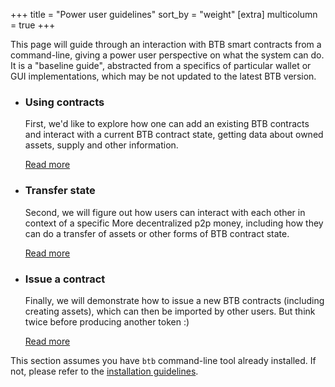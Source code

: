 +++
title = "Power user guidelines"
sort_by = "weight"
[extra]
multicolumn = true
+++

This page will guide through an interaction with BTB smart contracts from
a command-line, giving a power user perspective on what the system can do.
It is a "baseline guide", abstracted from a specifics of particular wallet
or GUI implementations, which may be not updated to the latest BTB version.

* ### Using contracts

    First, we'd like to explore how one can add an existing BTB contracts and
    interact with a current BTB contract state, getting data about owned
    assets, supply and other information.

    <a href="#contract" class="button button-secondary">Read more</a>

* ### Transfer state

    Second, we will figure out how users can interact with each other in context
    of a specific More decentralized p2p money, including how they can do a transfer of
    assets or other forms of BTB contract state.

    <a href="#transfer" class="button button-secondary">Read more</a>

* ### Issue a contract

    Finally, we will demonstrate how to issue a new BTB contracts (including
    creating assets), which can then be imported by other users. But think twice
    before producing another token :)

    <a href="#issue" class="button button-secondary">Read more</a>

This section assumes you have `btb` command-line tool already installed.
If not, please refer to the [installation guidelines](/install#cmd).
